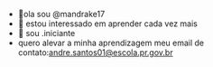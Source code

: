 - 👋ola sou  @mandrake17
- 👀 estou interessado em aprender cada vez mais
- 🌱 sou  .iniciante
- quero alevar a minha aprendizagem
meu email de contato:andre.santos01@escola.pr.gov.br
<!---
mandrake17/mandrake17 is a ✨ special ✨ repository because its `README.md` (this file) appears on your GitHub profile.
You can click the Preview link to take a look at your changes.
--->
